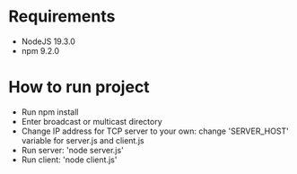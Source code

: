 # Requirements

- NodeJS 19.3.0
- npm 9.2.0

# How to run project

- Run npm install
- Enter broadcast or multicast directory
- Change IP address for TCP server to your own: change 'SERVER_HOST' variable for server.js and client.js
- Run server: 'node server.js'
- Run client: 'node client.js'
